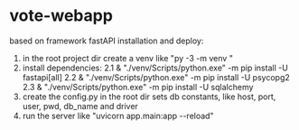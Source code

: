 # vote-webapp
based on framework fastAPI 
installation and deploy:
  1. in the root project dir create a venv like "py -3 -m venv <name>"
  2. install dependencies:
    2.1 & "./venv/Scripts/python.exe" -m pip install -U fastapi[all]
    2.2 & "./venv/Scripts/python.exe" -m pip install -U psycopg2
    2.3 & "./venv/Scripts/python.exe" -m pip install -U sqlalchemy
  3. create the config.py in the root dir sets db constants, like host, port, user, pwd, db_name and driver 
  4. run the server like "uvicorn app.main:app --reload"
